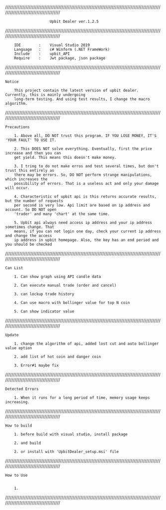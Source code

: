 
//////////////////////////////////////////////////////////////////////////////////////////////////////////////////////////////////////

						Upbit Dealer ver.1.2.5

//////////////////////////////////////////////////////////////////////////////////////////////////////////////////////////////////////

		IDE        :	Visual Studio 2019
		Language   :	c# Winform (.NET FrameWork)
		Include    :	upbit_API
		Require    :	Jwt package, json package

//////////////////////////////////////////////////////////////////////////////////////////////////////////////////////////////////////

	Notice

		This project contain the latest version of upbit dealer. Currently, this is mainly undergoing
		long-term testing. And using test results, I change the macro algorithm.


//////////////////////////////////////////////////////////////////////////////////////////////////////////////////////////////////////

	Precautions
	
		1. Above all, DO NOT trust this program. IF YOU LOSE MONEY, IT'S 'YOUR FAULT' TO USE IT.

		2. This DOES NOT solve everything. Eventually, first the price increase and then you can
		get yield. This means this doesn't make money.

		3. I tring to do not make erros and test several times, but don't trust this entirely as
		there may be errors. So, DO NOT perform strange manipulations, which increases the
		possibility of errors. That is a useless act and only your damage will occur.
	
		4. Characteristic of upbit api is this returns accurate results, but the number of requests
		per second is very low. Api limit are based on ip address and account. So DO NOT open
		'trader' and many 'chart' at the same time.

		5. Upbit api always need access ip address and your ip address sometimes change. That
		means, if you can not login one day, check your current ip address and change the access
		ip address in upbit homepage. Also, the key has an end period and you should be checked


//////////////////////////////////////////////////////////////////////////////////////////////////////////////////////////////////////


	Can List

		1. Can show graph using API candle data

		2. Can execute manual trade (order and cancel)

		3. can lockup trade history

		4. Can use macro with bollinger value for top N coin

		5. Can show indicator value


//////////////////////////////////////////////////////////////////////////////////////////////////////////////////////////////////////

	Update

		1. change the algorithm of api, added lost cut and auto bollinger value option

		2. add list of hot coin and danger coin

		3. Error#1 maybe fix

		
//////////////////////////////////////////////////////////////////////////////////////////////////////////////////////////////////////

	Detected Errors

		1. When it runs for a long period of time, memory usage keeps increasing.

		
//////////////////////////////////////////////////////////////////////////////////////////////////////////////////////////////////////

	How to build

		1. before build with visual studio, install package

		2. and build

		2. or install with 'UpbitDealer_setup.msi' file 


//////////////////////////////////////////////////////////////////////////////////////////////////////////////////////////////////////

	How to Use


		1. 


//////////////////////////////////////////////////////////////////////////////////////////////////////////////////////////////////////
